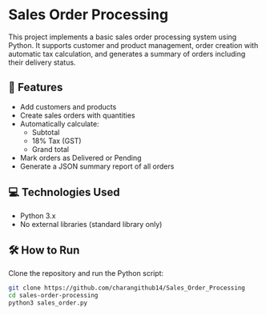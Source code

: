 # Sales Order Processing

This project implements a basic sales order processing system using Python. It supports customer and product management, order creation with automatic tax calculation, and generates a summary of orders including their delivery status.

## 🔧 Features

- Add customers and products
- Create sales orders with quantities
- Automatically calculate:
  - Subtotal
  - 18% Tax (GST)
  - Grand total
- Mark orders as Delivered or Pending
- Generate a JSON summary report of all orders

## 💻 Technologies Used

- Python 3.x
- No external libraries (standard library only)

## 🛠️ How to Run

Clone the repository and run the Python script:

```bash
git clone https://github.com/charangithub14/Sales_Order_Processing
cd sales-order-processing
python3 sales_order.py
